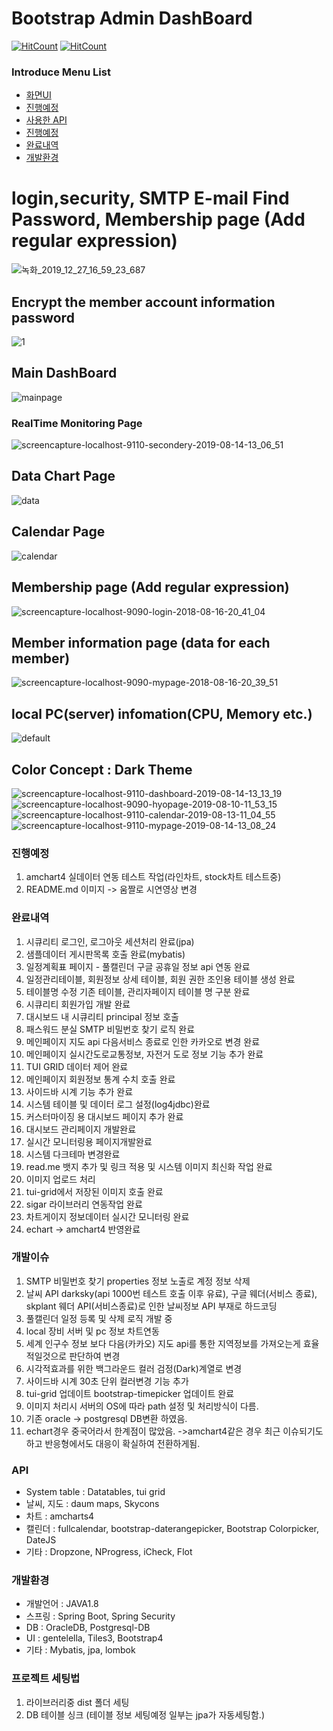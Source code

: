 # Bootstrap Admin DashBoard
[![HitCount](http://hits.dwyl.io/ldk-hub/DashBoard.svg)](http://hits.dwyl.io/ldk-hub/DashBoard)
[![HitCount](https://img.shields.io/badge/lisence-MIT-green.svg)](https://github.com/ldk-hub/DashBoard/blob/master/LICENSE)

### Introduce Menu List

 * [화면UI](#DashBoard)
 * [진행예정](#진행예정)
 * [사용한 API](#API)
 * [진행예정](#개발이슈)
 * [완료내역](#완료내역)
 * [개발환경](#개발환경)


# login,security, SMTP E-mail Find Password, Membership page (Add regular expression)
![녹화_2019_12_27_16_59_23_687](https://user-images.githubusercontent.com/12209348/71508393-f957b100-28ca-11ea-96b7-cc9c693cf0a9.gif)

## Encrypt the member account information password
![1](https://user-images.githubusercontent.com/12209348/41805983-90200564-76ee-11e8-8c9d-ae10c214f873.PNG)

## Main DashBoard
![mainpage](https://user-images.githubusercontent.com/12209348/48657076-53533980-ea70-11e8-86d6-72a49c2d574f.png)

### RealTime Monitoring Page
![screencapture-localhost-9110-secondery-2019-08-14-13_06_51](https://user-images.githubusercontent.com/12209348/62994062-f7013700-be94-11e9-9c0b-ac9eab6c3510.png)

## Data Chart Page
![data](https://user-images.githubusercontent.com/12209348/48657074-53533980-ea70-11e8-9114-97814ee4b032.png)

## Calendar Page
![calendar](https://user-images.githubusercontent.com/12209348/48657075-53533980-ea70-11e8-9f1a-a3f63f96bbe8.png)


## Membership page (Add regular expression)
![screencapture-localhost-9090-login-2018-08-16-20_41_04](https://user-images.githubusercontent.com/12209348/44206667-86e2a700-a195-11e8-82b5-cf75d610f89d.png)



## Member information page (data for each member)
![screencapture-localhost-9090-mypage-2018-08-16-20_39_51](https://user-images.githubusercontent.com/12209348/44206682-8f3ae200-a195-11e8-8d04-2e9faef932fd.png)

## local PC(server) infomation(CPU, Memory etc.)
![default](https://user-images.githubusercontent.com/12209348/43362948-91c6f26e-9332-11e8-9ef2-5738fb58c32e.PNG)

## Color Concept : Dark Theme
![screencapture-localhost-9110-dashboard-2019-08-14-13_13_19](https://user-images.githubusercontent.com/12209348/62994145-58c1a100-be95-11e9-93e8-ebedea1211d2.png)
![screencapture-localhost-9090-hyopage-2019-08-10-11_53_15](https://user-images.githubusercontent.com/12209348/62841157-bca26900-bcdf-11e9-894a-2d77cfc81e2f.png)
![screencapture-localhost-9110-calendar-2019-08-13-11_04_55](https://user-images.githubusercontent.com/12209348/62910147-6524fb80-bdba-11e9-96c3-aeff500369ea.png)
![screencapture-localhost-9110-mypage-2019-08-14-13_08_24](https://user-images.githubusercontent.com/12209348/62994061-f668a080-be94-11e9-9d0d-b53208b15b30.png)




### 진행예정
1. amchart4 실데이터 연동 테스트 작업(라인차트, stock차트 테스트중)
2. README.md 이미지 -> 움짤로 시연영상 변경 

### 완료내역
1. 시큐리티 로그인, 로그아웃 세션처리 완료(jpa)
2. 샘플데이터 게시판목록 호출 완료(mybatis)
3. 일정계획표 페이지 - 풀캘린더 구글 공휴일 정보 api 연동 완료
4. 일정관리테이블, 회원정보 상세 테이블, 회원 권한 조인용 테이블 생성 완료
5. 테이블명 수정 기존 테이블, 관리자페이지 테이블 명 구분 완료
6. 시큐리티 회원가입 개발 완료
7. 대시보드 내 시큐리티 principal 정보 호출
8. 패스워드 분실 SMTP 비밀번호 찾기 로직 완료
9. 메인페이지  지도 api 다음서비스 종료로 인한 카카오로 변경 완료
10. 메인페이지 실시간도로교통정보, 자전거 도로 정보 기능 추가 완료
11. TUI GRID 데이터 제어 완료 
12. 메인페이지 회원정보 통계 수치 호출 완료
13. 사이드바 시계 기능 추가 완료
14. 시스템 테이블 및 데이터 로그 설정(log4jdbc)완료
15. 커스터마이징 용 대시보드 페이지 추가 완료
16. 대시보드 관리페이지 개발완료
17. 실시간 모니터링용 페이지개발완료
18. 시스템 다크테마 변경완료
19. read.me 뱃지 추가 및 링크 적용 및 시스템 이미지 최신화 작업 완료
20. 이미지 업로드 처리 
21. tui-grid에서 저장된 이미지 호출 완료
22. sigar 라이브러리 연동작업 완료
23. 차트게이지 정보데이터 실시간 모니터링 완료
24. echart -> amchart4 반영완료

### 개발이슈
1. SMTP 비밀번호 찾기 properties 정보 노출로 계정 정보 삭제
2. 날씨 API darksky(api 1000번 테스트 호출 이후 유료), 구글 웨더(서비스 종료), skplant 웨더 API(서비스종료)로 인한 날씨정보 API 부재로 하드코딩 
3. 풀캘린더 일정 등록 및 삭제 로직 개발 중
4. local 장비 서버 및 pc 정보 차트연동
5. 세계 인구수 정보 보다 다음(카카오) 지도 api를 통한 지역정보를 가져오는게 효율적일것으로 판단하여 변경 
6. 시각적효과를 위한 백그라운드 컬러 검정(Dark)계열로 변경
7. 사이드바 시계 30초 단위 컬러변경 기능 추가
9. tui-grid 업데이트 bootstrap-timepicker 업데이트 완료
10. 이미지 처리시 서버의 OS에 따라 path 설정 및 처리방식이 다름.
11. 기존 oracle -> postgresql DB변환 하였음.
12. echart경우 중국어라서 한계점이 많았음. ->amchart4같은 경우 최근 이슈되기도하고 반응형에서도 대응이 확실하여 전환하게됨.

### API
 - System table : Datatables, tui grid
 - 날씨, 지도 : daum maps, Skycons
 - 차트 : amcharts4
 - 캘린더 : fullcalendar, bootstrap-daterangepicker, Bootstrap Colorpicker, DateJS
 - 기타 : Dropzone, NProgress, iCheck, Flot
  
### 개발환경
  - 개발언어 : JAVA1.8
  - 스프링 : Spring Boot, Spring Security
  - DB : OracleDB, Postgresql-DB
  - UI : gentelella, Tiles3, Bootstrap4
  - 기타 : Mybatis, jpa, lombok
  
### 프로젝트 세팅법
1. 라이브러리중 dist 폴더 세팅
2. DB 테이블 싱크 (테이블 정보 세팅예정 일부는 jpa가 자동세팅함.)
